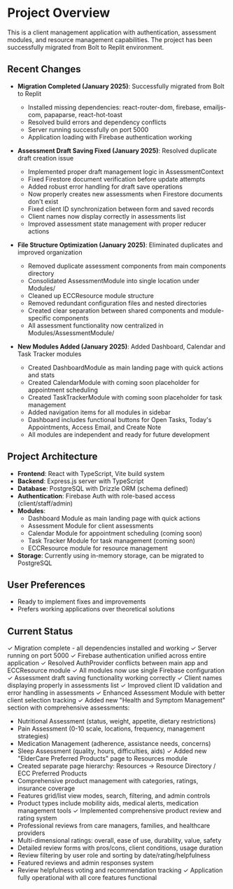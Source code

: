 # Project Overview

This is a client management application with authentication, assessment modules, and resource management capabilities. The project has been successfully migrated from Bolt to Replit environment.

## Recent Changes

- **Migration Completed (January 2025)**: Successfully migrated from Bolt to Replit
  - Installed missing dependencies: react-router-dom, firebase, emailjs-com, papaparse, react-hot-toast
  - Resolved build errors and dependency conflicts
  - Server running successfully on port 5000
  - Application loading with Firebase authentication working

- **Assessment Draft Saving Fixed (January 2025)**: Resolved duplicate draft creation issue
  - Implemented proper draft management logic in AssessmentContext
  - Fixed Firestore document verification before update attempts
  - Added robust error handling for draft save operations
  - Now properly creates new assessments when Firestore documents don't exist
  - Fixed client ID synchronization between form and saved records
  - Client names now display correctly in assessments list
  - Improved assessment state management with proper reducer actions

- **File Structure Optimization (January 2025)**: Eliminated duplicates and improved organization
  - Removed duplicate assessment components from main components directory
  - Consolidated AssessmentModule into single location under Modules/
  - Cleaned up ECCResource module structure
  - Removed redundant configuration files and nested directories
  - Created clear separation between shared components and module-specific components
  - All assessment functionality now centralized in Modules/AssessmentModule/

- **New Modules Added (January 2025)**: Added Dashboard, Calendar and Task Tracker modules
  - Created DashboardModule as main landing page with quick actions and stats
  - Created CalendarModule with coming soon placeholder for appointment scheduling
  - Created TaskTrackerModule with coming soon placeholder for task management
  - Added navigation items for all modules in sidebar
  - Dashboard includes functional buttons for Open Tasks, Today's Appointments, Access Email, and Create Note
  - All modules are independent and ready for future development

## Project Architecture

- **Frontend**: React with TypeScript, Vite build system
- **Backend**: Express.js server with TypeScript
- **Database**: PostgreSQL with Drizzle ORM (schema defined)
- **Authentication**: Firebase Auth with role-based access (client/staff/admin)
- **Modules**: 
  - Dashboard Module as main landing page with quick actions
  - Assessment Module for client assessments
  - Calendar Module for appointment scheduling (coming soon)
  - Task Tracker Module for task management (coming soon)
  - ECCResource module for resource management
- **Storage**: Currently using in-memory storage, can be migrated to PostgreSQL

## User Preferences

- Ready to implement fixes and improvements
- Prefers working applications over theoretical solutions

## Current Status

✓ Migration complete - all dependencies installed and working
✓ Server running on port 5000
✓ Firebase authentication unified across entire application
✓ Resolved AuthProvider conflicts between main app and ECCResource module
✓ All modules now use single Firebase configuration
✓ Assessment draft saving functionality working correctly
✓ Client names displaying properly in assessments list
✓ Improved client ID validation and error handling in assessments
✓ Enhanced Assessment Module with better client selection tracking
✓ Added new "Health and Symptom Management" section with comprehensive assessments:
  - Nutritional Assessment (status, weight, appetite, dietary restrictions)
  - Pain Assessment (0-10 scale, locations, frequency, management strategies)
  - Medication Management (adherence, assistance needs, concerns)
  - Sleep Assessment (quality, hours, difficulties, aids)
✓ Added new "ElderCare Preferred Products" page to Resources module
  - Created separate page hierarchy: Resources → Resource Directory / ECC Preferred Products
  - Comprehensive product management with categories, ratings, insurance coverage
  - Features grid/list view modes, search, filtering, and admin controls
  - Product types include mobility aids, medical alerts, medication management tools
✓ Implemented comprehensive product review and rating system
  - Professional reviews from care managers, families, and healthcare providers
  - Multi-dimensional ratings: overall, ease of use, durability, value, safety
  - Detailed review forms with pros/cons, client conditions, usage duration
  - Review filtering by user role and sorting by date/rating/helpfulness
  - Featured reviews and admin responses system
  - Review helpfulness voting and recommendation tracking
✓ Application fully operational with all core features functional